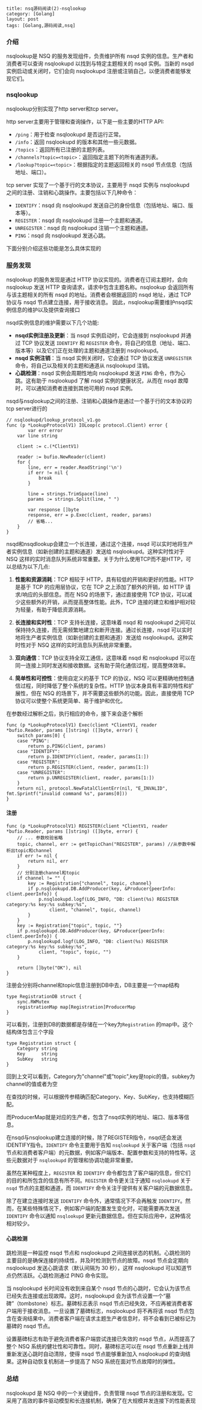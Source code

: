 ```
title: nsq源码阅读(2)-nsqlookup
category: [Golang]
layout: post
tags: [Golang,源码阅读,nsq]
```

### 介绍

nsqlookup是 NSQ 的服务发现组件，负责维护所有 nsqd 实例的信息。生产者和消费者可以查询 nsqlookupd 以找到与特定主题相关的 nsqd 实例。当新的 nsqd 实例启动或关闭时，它们会向 nsqlookupd 注册或注销自己，以便消费者能够发现它们。

### nsqlookup

nsqlookup分别实现了http server和tcp server。

http server主要用于管理和查询操作，以下是一些主要的HTTP API:

- `/ping`：用于检查 nsqlookupd 是否运行正常。
- `/info`：返回 nsqlookupd 的版本和其他一些元数据。
- `/topics`：返回所有已注册的主题列表。
- `/channels?topic=<topic>`：返回指定主题下的所有通道列表。
- `/lookup?topic=<topic>`：根据指定的主题返回相关的 nsqd 节点信息（包括地址、端口）。

tcp server 实现了一个基于行的文本协议，主要用于 nsqd 实例与 nsqlookupd 之间的注册、注销和心跳操作。主要包括以下几种命令：

- `IDENTIFY`：nsqd 向 nsqlookupd 发送自己的身份信息（包括地址、端口、版本等）。
- `REGISTER`：nsqd 向 nsqlookupd 注册一个主题和通道。
- `UNREGISTER`：nsqd 向 nsqlookupd 注销一个主题和通道。
- `PING`：nsqd 向 nsqlookupd 发送心跳。

下面分别介绍这些功能是怎么具体实现的

### 服务发现

nsqlookup 的服务发现是通过 HTTP 协议实现的。消费者在订阅主题时，会向 nsqlookup 发送 HTTP 查询请求，请求中包含主题名称。nsqlookup 会返回所有与该主题相关的所有 nsqd 的地址。消费者会根据返回的 nsqd 地址，通过 TCP 协议与 nsqd 节点建立连接，用于接收消息。
因此，nsqlookup需要维护nsqd实例信息的维护以及提供查询接口

nsqd实例信息的维护需要以下几个功能:
* **nsqd实例注册及更新**：当 nsqd 实例启动时，它会连接到 nsqlookupd 并通过 TCP 协议发送 `IDENTIFY` 和 `REGISTER` 命令，将自己的信息（地址、端口、版本等）以及它们正在处理的主题和通道注册到 nsqlookupd。
* **nsqd 实例注销**：当 nsqd 实例关闭时，它会通过 TCP 协议发送 `UNREGISTER` 命令，将自己以及相关的主题和通道从 nsqlookupd 注销。
* **心跳检测**：nsqd 实例会周期性地向 nsqlookupd 发送 `PING` 命令，作为心跳。这有助于 nsqlookupd 了解 nsqd 实例的健康状况，从而在 nsqd 故障时，可以通知消费者连接到其他可用的 nsqd 实例。

nsqd与nsqlookup之间的注册、注销和心跳操作是通过一个基于行的文本协议的tcp server进行的

```
// nsqlookupd/lookup_protocol_v1.go
func (p *LookupProtocolV1) IOLoop(c protocol.Client) error {
		var err error
	var line string

	client := c.(*ClientV1)

	reader := bufio.NewReader(client)
	for {
		line, err = reader.ReadString('\n')
		if err != nil {
			break
		}

		line = strings.TrimSpace(line)
		params := strings.Split(line, " ")

		var response []byte
		response, err = p.Exec(client, reader, params)
		// 省略...
	}
}

```

nsqd和nsqdlookup会建立一个长连接，通过这个连接，nsqd 可以实时地将生产者实例信息（如新创建的主题和通道）发送给 nsqlookupd。这种实时性对于 NSQ 这样的实时消息队列系统非常重要。关于为什么使用TCP而不是HTTP，可以总结为以下几点:

1. **性能和资源消耗**：TCP 相较于 HTTP，具有较低的开销和更好的性能。HTTP 是基于 TCP 的应用层协议，它在 TCP 之上添加了额外的开销，如 HTTP 请求/响应的头部信息。而在 NSQ 的场景下，通过直接使用 TCP 协议，可以减少这些额外的开销，从而提高整体性能。此外，TCP 连接的建立和维护相对较为轻量，有助于降低资源消耗。

2. **长连接和实时性**：TCP 支持长连接，这意味着 nsqd 和 nsqlookupd 之间可以保持持久连接，而无需频繁地建立和断开连接。通过长连接，nsqd 可以实时地将生产者实例信息（如新创建的主题和通道）发送给 nsqlookupd。这种实时性对于 NSQ 这样的实时消息队列系统非常重要。

3. **双向通信**：TCP 协议支持全双工通信，这意味着 nsqd 和 nsqlookupd 可以在同一连接上同时发送和接收数据。这有助于简化通信过程，提高整体效率。

4. **简单性和可控性**：使用自定义的基于 TCP 的协议，NSQ 可以更精确地控制通信过程，同时降低了整个系统的复杂性。HTTP 协议本身具有丰富的特性和扩展性，但在 NSQ 的场景下，并不需要这些额外的功能。因此，直接使用 TCP 协议可以使整个系统更简单、易于维护和优化。

在参数经过解析之后，执行相应的命令，接下来会逐个解析

```
func (p *LookupProtocolV1) Exec(client *ClientV1, reader *bufio.Reader, params []string) ([]byte, error) {
	switch params[0] {
	case "PING":
		return p.PING(client, params)
	case "IDENTIFY":
		return p.IDENTIFY(client, reader, params[1:])
	case "REGISTER":
		return p.REGISTER(client, reader, params[1:])
	case "UNREGISTER":
		return p.UNREGISTER(client, reader, params[1:])
	}
	return nil, protocol.NewFatalClientErr(nil, "E_INVALID", fmt.Sprintf("invalid command %s", params[0]))
}
```

#### 注册

```
func (p *LookupProtocolV1) REGISTER(client *ClientV1, reader *bufio.Reader, params []string) ([]byte, error) {
	// ... 参数校验省略
	topic, channel, err := getTopicChan("REGISTER", params) //从参数中解析出topic和channel
	if err != nil {
		return nil, err
	}
	// 分别注册channel和topic
	if channel != "" {
		key := Registration{"channel", topic, channel} 
		if p.nsqlookupd.DB.AddProducer(key, &Producer{peerInfo: client.peerInfo}) {
			p.nsqlookupd.logf(LOG_INFO, "DB: client(%s) REGISTER category:%s key:%s subkey:%s",
				client, "channel", topic, channel)
		}
	}
	key := Registration{"topic", topic, ""}
	if p.nsqlookupd.DB.AddProducer(key, &Producer{peerInfo: client.peerInfo}) {
		p.nsqlookupd.logf(LOG_INFO, "DB: client(%s) REGISTER category:%s key:%s subkey:%s",
			client, "topic", topic, "")
	}

	return []byte("OK"), nil
}
```

注册会分别将channel和topic信息注册到DB中去，DB主要是一个map结构

```
type RegistrationDB struct {
	sync.RWMutex
	registrationMap map[Registration]ProducerMap
}
```

可以看到，注册到DB的数据都是存储在一个key为```Registration``` 的map中。这个结构体包含三个字段

```
type Registration struct {
	Category string
	Key      string
	SubKey   string
}
```

回到上文可以看到，Category为"channel"或"topic",key是topic的值，subkey为channel的值或者为空

在查找的时候，可以根据传参精确匹配Category、Key、SubKey，也支持模糊匹配。

而ProducerMap就是对应的生产者，包含了nsqd实例的地址、端口、版本等信息。

在nsqd与nsqlookup建立连接的时候，除了REGISTER指令，nsqd还会发送IDENTIFY指令。`IDENTIFY` 命令主要用于告知 `nsqlookupd` 关于客户端（包括 `nsqd` 节点和消费者客户端）的元数据，例如客户端版本、配置参数和支持的特性等。这些元数据对于 `nsqlookupd` 的管理和协调功能非常重要。

虽然在某种程度上，`REGISTER` 和 `IDENTIFY` 命令都包含了客户端的信息，但它们的目的和所包含的信息有所不同。`REGISTER` 命令更关注于通知 `nsqlookupd` 关于 `nsqd` 节点的主题和通道，而 `IDENTIFY` 命令关注于提供有关客户端的元数据信息。

除了在建立连接时发送 `IDENTIFY` 命令外，通常情况下不会再触发 `IDENTIFY`。然而，在某些特殊情况下，例如客户端的配置发生变化时，可能需要再次发送 `IDENTIFY` 命令以通知 `nsqlookupd` 更新元数据信息。但在实际应用中，这种情况相对较少。

#### 心跳检测

跳检测是一种监控 nsqd 节点和 nsqlookupd 之间连接状态的机制。心跳检测的主要目的是确保连接的持续性，并及时检测到节点的故障。nsqd 节点会定期向 nsqlookupd 发送心跳请求（默认间隔为 30 秒），这样 nsqlookupd 可以知道节点仍然活跃。心跳检测通过 PING 命令实现。

当 nsqlookupd 长时间没有收到来自某个 nsqd 节点的心跳时，它会认为该节点已经失去连接或出现故障。这时，nsqlookupd 会为该节点设置一个“墓碑”（tombstone）标志。墓碑标志表示 nsqd 节点已经失效，不应再被消费者客户端用于接收消息。一旦设置了墓碑标志，nsqlookupd 将不再将该 nsqd 节点包含在查询结果中。消费者客户端在请求主题生产者信息时，将不会看到已被标记为墓碑的 nsqd 节点。

设置墓碑标志有助于避免消费者客户端尝试连接已失效的 nsqd 节点，从而提高了整个 NSQ 系统的健壮性和可靠性。同时，墓碑标志可以在 nsqd 节点重新上线并重新发送心跳时自动清除，使得 nsqd 节点能够重新加入 nsqlookupd 的查询结果。这种自动恢复机制进一步提高了 NSQ 系统在面对节点故障时的弹性。

### 总结

nsqlookupd 是 NSQ 中的一个关键组件，负责管理 nsqd 节点的注册和发现。它采用了高效的事件驱动模型和长连接机制，确保了在大规模并发连接下的性能表现




